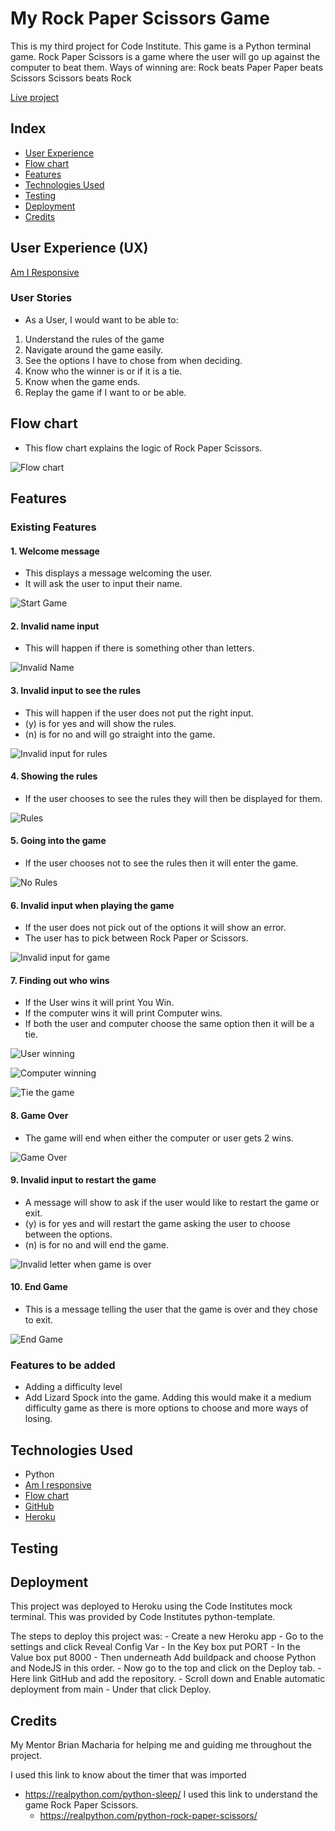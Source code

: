 # My Rock Paper Scissors Game

This is my third project for Code Institute. This game is a Python terminal game.
Rock Paper Scissors is a game where the user will go up against the computer to beat them.
Ways of winning are:
Rock beats Paper
Paper beats Scissors
Scissors beats Rock

[Live project](https://pro3-rock-paper-scissors-c05fcd7fb8f7.herokuapp.com/)

## Index

* [User Experience](#user-experience-ux)
* [Flow chart](#flow-chart)
* [Features](#features)
* [Technologies Used](#technologies-used)
* [Testing](#testing)
* [Deployment](#deployment)
* [Credits](#credits)


## User Experience (UX)

[Am I Responsive](images/am-i-responsive.jpg)

### User Stories

- As a User, I would want to be able to:
1. Understand the rules of the game
2. Navigate around the game easily.
3. See the options I have to chose from when deciding.
4. Know who the winner is or if it is a tie.
5. Know when the game ends.
6. Replay the game if I want to or be able.

## Flow chart

- This flow chart explains the logic of Rock Paper Scissors.

![Flow chart](images/flow-chart.jpg)

## Features

### Existing Features

#### 1. Welcome message
- This displays a message welcoming the user.
- It will ask the user to input their name.

![Start Game](images/start-game.jpg)

#### 2. Invalid name input
- This will happen if there is something other than letters.

![Invalid Name](images/invalid-letter.jpg)

#### 3. Invalid input to see the rules
- This will happen if the user does not put the right input.
- (y) is for yes and will show the rules.
- (n) is for no and will go straight into the game.

![Invalid input for rules](images/invalid-rules-input.jpg)

#### 4. Showing the rules
- If the user chooses to see the rules they will then be displayed for them.

![Rules](images/rules.jpg)

#### 5. Going into the game
- If the user chooses not to see the rules then it will enter the game.

![No Rules](images/no-rules.jpg)

#### 6. Invalid input when playing the game
- If the user does not pick out of the options it will show an error.
- The user has to pick between Rock Paper or Scissors.

![Invalid input for game](images/invalid-letter-input.jpg)

#### 7. Finding out who wins
- If the User wins it will print You Win.
- If the computer wins it will print Computer wins.
- If both the user and computer choose the same option then it will be a tie.

![User winning](images/playing.jpg)

![Computer winning](images/computer-wins.jpg)

![Tie the game](images/tie-game.jpg)

#### 8. Game Over
- The game will end when either the computer or user gets 2 wins.

![Game Over](images/game-over.jpg)

#### 9. Invalid input to restart the game
- A message will show to ask if the user would like to restart the game or exit.
- (y) is for yes and will restart the game asking the user to choose between the options.
- (n) is for no and will end the game.

![Invalid letter when game is over](images/invalid-letter-end-game.jpg)

#### 10. End Game
- This is a message telling the user that the game is over and they chose to exit.

![End Game](images/end-game.jpg)

### Features to be added

- Adding a difficulty level
- Add Lizard Spock into the game. Adding this would make it a medium difficulty game as there is more options to choose and more ways of losing.

## Technologies Used

- Python
- [Am I responsive](https://amiresponsive.co.uk/)
- [Flow chart](https://draw.io)
- [GitHub](https://github.com/)
- [Heroku](https://dashboard.heroku.com/)

## Testing


## Deployment

This project was deployed to Heroku using the Code Institutes mock terminal. This was provided by Code Institutes python-template.

The steps to deploy this project was:
    - Create a new Heroku app
    - Go to the settings and click Reveal Config Var
    - In the Key box put PORT
    - In the Value box put 8000
    - Then underneath Add buildpack and choose Python and NodeJS in this order.
    - Now go to the top and click on the Deploy tab.
    - Here link GitHub and add the repository.
    - Scroll down and Enable automatic deployment from main
    - Under that click Deploy.


## Credits

My Mentor Brian Macharia for helping me and guiding me throughout the project.

I used this link to know about the timer that was imported
 - https://realpython.com/python-sleep/
I used this link to understand the game Rock Paper Scissors.
    - https://realpython.com/python-rock-paper-scissors/